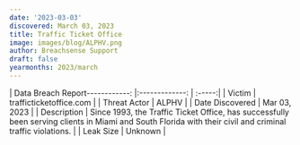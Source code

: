```yaml
---
date: '2023-03-03'
discovered: March 03, 2023
title: Traffic Ticket Office
image: images/blog/ALPHV.png
author: Breachsense Support
draft: false
yearmonths: 2023/march
---
```


| Data Breach Report------------:     |:-------------:    | :-----:|
| Victim      | trafficticketoffice.com      | 
| Threat Actor      | ALPHV      | 
| Date Discovered      | Mar 03, 2023      | 
| Description      | Since 1993, the Traffic Ticket Office, has successfully been serving clients in Miami and South Florida with their civil and criminal traffic violations.      | 
| Leak Size      | Unknown      | 

